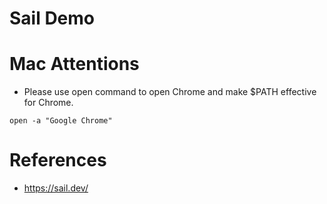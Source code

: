 Sail Demo
=============

# Mac Attentions

* Please use open command to open Chrome and make $PATH effective for Chrome.

```
open -a "Google Chrome"
```

# References

* https://sail.dev/

